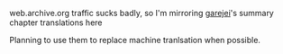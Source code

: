web.archive.org traffic sucks badly, so I'm mirroring [garejei](https://gareblogs.wordpress.com/)'s summary chapter translations here

Planning to use them to replace machine tranlsation when possible.
